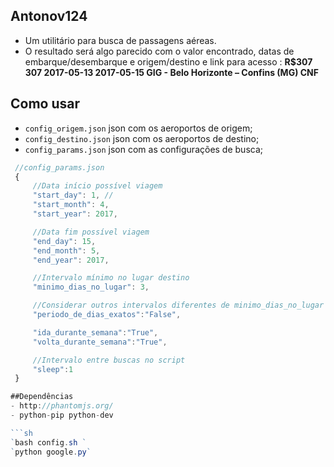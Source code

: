 ## Antonov124
- Um utilitário para busca de passagens aéreas.
- O resultado será algo parecido com o valor encontrado, datas de embarque/desembarque e origem/destino e link para acesso :
__R$307	307	2017-05-13	2017-05-15	GIG - Belo Horizonte – Confins (MG)	CNF__


## Como usar

* `config_origem.json` json com os aeroportos de origem;
* `config_destino.json` json com os aeroportos de destino;
* `config_params.json` json com as configurações de busca;

 ```js
  //config_params.json
  {
      //Data início possível viagem
      "start_day": 1, //
      "start_month": 4,
      "start_year": 2017,

      //Data fim possível viagem
      "end_day": 15,
      "end_month": 5,
      "end_year": 2017,

      //Intervalo mínimo no lugar destino
      "minimo_dias_no_lugar": 3,

      //Considerar outros intervalos diferentes de minimo_dias_no_lugar
      "periodo_de_dias_exatos":"False",

      "ida_durante_semana":"True",
      "volta_durante_semana":"True",

      //Intervalo entre buscas no script
      "sleep":1
  }

##Dependências
- http://phantomjs.org/
- python-pip python-dev

```sh
`bash config.sh `
`python google.py`
```